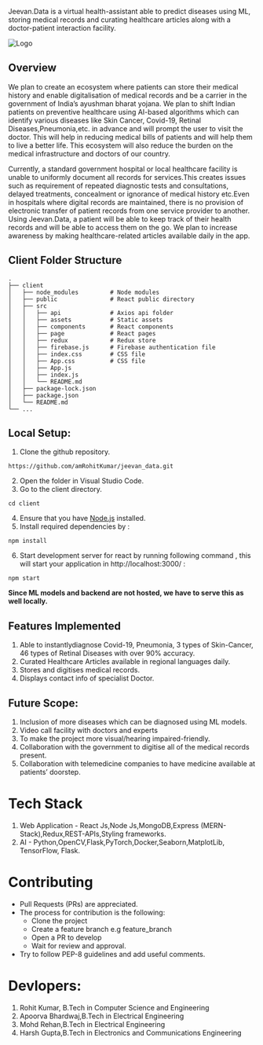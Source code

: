 Jeevan.Data is a virtual health-assistant able to predict diseases using ML, storing medical records and curating 
healthcare articles along with a doctor-patient interaction facility.

![Logo](https://github.com/shutupRohit/jeevan_data/blob/main/client/public/jeevan-data-logo.png)


## Overview

We plan to create an ecosystem where patients can store their medical history and
enable digitalisation of medical records and be a carrier in the government of
India’s ayushman bharat yojana. We plan to shift Indian patients on preventive
healthcare using AI-based algorithms which can identify various diseases like Skin
Cancer, Covid-19, Retinal Diseases,Pneumonia,etc. in advance and will prompt the user to visit the doctor.
This will help in reducing medical bills of patients and will help them to live a better
life. This ecosystem will also reduce the burden on the medical infrastructure and
doctors of our country.

Currently, a standard government hospital or local healthcare facility is unable to uniformly document all
records for services.This creates issues such as requirement of repeated diagnostic tests and consultations,
delayed treatments, concealment or ignorance of medical history etc.Even in hospitals where digital records
are maintained, there is no provision of electronic transfer of patient records from one service provider to
another. Using Jeevan.Data, a patient will be able to keep track of their health records and will be able to
access them on the go. We plan to increase awareness by making healthcare-related articles available daily in 
the app.

## Client Folder Structure
    
    .
    ├── client                   
    │   ├── node_modules         # Node modules
    │   ├── public               # React public directory
    │   ├── src                  
    │   │   ├── api              # Axios api folder
    │   │   ├── assets           # Static assets
    │   │   ├── components       # React components
    │   │   ├── page             # React pages
    │   │   ├── redux            # Redux store
    │   │   ├── firebase.js      # Firebase authentication file
    │   │   ├── index.css        # CSS file
    │   │   ├── App.css          # CSS file
    │   │   ├── App.js           
    │   │   ├── index.js         
    │   │   └── README.md             
    │   ├── package-lock.json         
    │   ├── package.json         
    │   └── README.md                           
    └── ...

## Local Setup:
1. Clone the github repository.
```
https://github.com/amRohitKumar/jeevan_data.git
```
2. Open the folder in Visual Studio Code.
3. Go to the client directory.
```
cd client
```
4. Ensure that you have [Node.js](https://nodejs.org/en/) installed.
5. Install required dependencies by :
```
npm install
```
6. Start development server for react by running following command , this will start your application in http://localhost:3000/ :
```
npm start
```
**Since ML models and backend are not hosted, we have to serve this as well locally.**


## Features Implemented

1. Able to instantlydiagnose Covid-19,  Pneumonia, 3 types of Skin-Cancer, 46 types of Retinal Diseases with over 90% accuracy.
2. Curated Healthcare Articles available in regional languages daily.
3. Stores and digitises medical records.
4. Displays contact info of specialist Doctor.


## Future Scope:
1. Inclusion of more diseases which can be diagnosed using ML models.  
2. Video call facility with doctors and experts
3. To make the project more visual/hearing impaired-friendly.  
4. Collaboration with the government to digitise all of the medical records  present.
5. Collaboration with telemedicine companies to have medicine available at patients’ doorstep.



# Tech Stack

1. Web Application - React Js,Node Js,MongoDB,Express (MERN-Stack),Redux,REST-APIs,Styling frameworks.
2. AI -  Python,OpenCV,Flask,PyTorch,Docker,Seaborn,MatplotLib, TensorFlow, Flask.

# Contributing
* Pull Requests (PRs) are appreciated.
* The process for contribution is the following:
  *  Clone the project
  *  Create a feature branch e.g feature_branch
  *  Open a PR to develop
  *  Wait for review and approval.
 * Try to follow PEP-8 guidelines and add useful comments.


# Devlopers:

1. Rohit Kumar, B.Tech in Computer Science and Engineering
2. Apoorva Bhardwaj,B.Tech in Electrical Engineering
3. Mohd Rehan,B.Tech in Electrical Engineering
4. Harsh Gupta,B.Tech in Electronics and Communications Engineering
